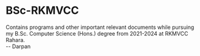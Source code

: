 # BSc-RKMVCC
Contains programs and other important relevant documents while pursuing my B.Sc. Computer Science (Hons.) degree from 2021-2024 at RKMVCC Rahara. <br>
-- Darpan
